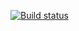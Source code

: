 [![Build status](https://ci.appveyor.com/api/projects/status/qxlk1pwqnudp1go5?svg=true)](https://ci.appveyor.com/project/mariarykhlik/aqa-bdd-pageobjects)